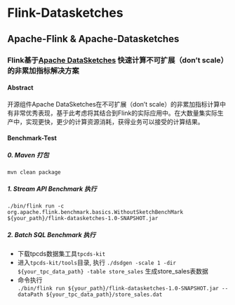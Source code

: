 # Flink-Datasketches
## Apache-Flink &amp; Apache-Datasketches

### Flink基于[Apache DataSketches](https://datasketches.apache.org) 快速计算不可扩展（don’t scale）的非累加指标解决方案

#### Abstract
开源组件Apache DataSketches在不可扩展（don’t scale）的非累加指标计算中有非常优秀表现，基于此考虑将其结合到Flink的实际应用中。在大数量集实际生产中，实现更快，更少的计算资源消耗，获得业务可以接受的计算结果。

#### Benchmark-Test

##### 0. Maven 打包

`mvn clean package`


##### 1. Stream API Benchmark 执行

`./bin/flink run -c org.apache.flink.benchmark.basics.WithoutSketchBenchMark ${your_path}/flink-datasketches-1.0-SNAPSHOT.jar`


##### 2. Batch SQL Benchmark 执行

* 下载tpcds数据集工具`tpcds-kit` <br>
* 进入`tpcds-kit/tools`目录, 执行 `./dsdgen -scale 1 -dir ${your_tpc_data_path} -table store_sales`  生成store_sales表数据 <br>
* 命令执行 <br>
`./bin/flink run ${your_path}/flink-datasketches-1.0-SNAPSHOT.jar --dataPath ${your_tpc_data_path}/store_sales.dat`
